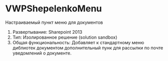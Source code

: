 # VWPShepelenkoMenu
Настраиваемый пункт меню для документов
1. Развертывание: Sharepoint 2013
1. Тип: Изолированное решение (solution sandbox)
3. Общая функциональность:
Добавляет к стандартному меню диблиотек документом дополнительный пунк для рассылки по почте уведомлений о документе.


